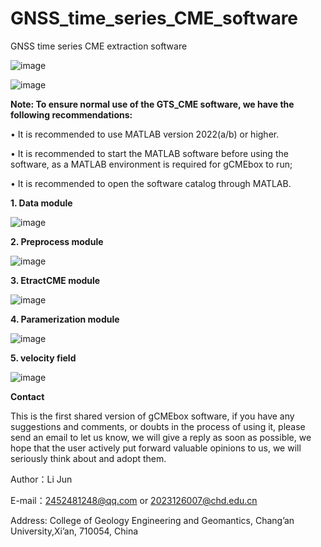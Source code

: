 # GNSS_time_series_CME_software

GNSS time series CME extraction software

![image](https://github.com/user-attachments/assets/12912590-934f-48b5-8e62-7cf6381b6c91)

![image](https://github.com/user-attachments/assets/670d4614-9c14-40c8-967a-382f1d7bcc82)


**Note: To ensure normal use of the GTS_CME software, we have the following recommendations:**

•	It is recommended to use MATLAB version 2022(a/b) or higher.

•	It is recommended to start the MATLAB software before using the software, as a MATLAB environment is required for gCMEbox to run;

•	It is recommended to open the software catalog through MATLAB.


**1. Data module**


![image](https://github.com/user-attachments/assets/8251b49c-08f3-454e-a990-a2bb62a35f8f)


**2. Preprocess module**


![image](https://github.com/user-attachments/assets/ef4ca9d7-a5d3-40a1-8810-06eedc9af7ff)


**3. EtractCME module**


![image](https://github.com/user-attachments/assets/ff6231c4-398d-4ed7-81cb-8a0adbf5298a)


**4. Paramerization module**


![image](https://github.com/user-attachments/assets/24269ab3-d67f-41fb-a5e0-f3fe76dda949)


**5. velocity field**

![image](https://github.com/user-attachments/assets/8a83e7b3-5f82-4f98-a5eb-e54e8456740a)


**Contact**

This is the first shared version of gCMEbox software, if you have any suggestions and comments, or doubts in the process of using it, please send an email to let us know, we will give a reply as soon as possible, we hope that the user actively put forward valuable opinions to us, we will seriously think about and adopt them.

Author：Li Jun

E-mail：2452481248@qq.com  or  2023126007@chd.edu.cn  

Address:  College of Geology Engineering and Geomantics, Chang’an University,Xi’an, 710054, China
